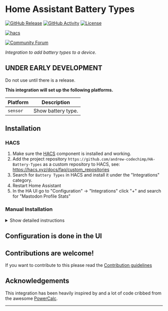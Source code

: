 # Home Assistant Battery Types

[![GitHub Release][releases-shield]][releases]
[![GitHub Activity][commits-shield]][commits]
[![License][license-shield]](LICENSE)

[![hacs][hacsbadge]][hacs]

[![Community Forum][forum-shield]][forum]

_Integration to add battery types to a device._

## UNDER EARLY DEVELOPMENT ##  
Do not use until there is a release.

**This integration will set up the following platforms.**

Platform | Description
-- | --
`sensor` | Show battery type.

## Installation

### HACS

1. Make sure the [HACS](https://github.com/custom-components/hacs) component is installed and working.
1. Add the project repository `https://github.com/andrew-codechimp/HA-Battery-Types` as a custom repository to HACS, see: https://hacs.xyz/docs/faq/custom_repositories
1. Search for `Battery Types` in HACS and install it under the "Integrations" category.
1. Restart Home Assistant
1. In the HA UI go to "Configuration" -> "Integrations" click "+" and search for "Mastodon Profile Stats"

### Manual Installation

<details>
<summary>Show detailed instructions</summary>
1. Using the tool of choice open the directory (folder) for your HA configuration (where you find `configuration.yaml`).
1. If you do not have a `custom_components` directory (folder) there, you need to create it.
1. In the `custom_components` directory (folder) create a new folder called `battery_types`.
1. Download _all_ the files from the `custom_components/battery_types/` directory (folder) in this repository.
1. Place the files you downloaded in the new directory (folder) you created.
1. Restart Home Assistant
1. In the HA UI go to "Configuration" -> "Integrations" click "+" and search for "Battery Types"
</details>

## Configuration is done in the UI

<!---->

## Contributions are welcome!

If you want to contribute to this please read the [Contribution guidelines](CONTRIBUTING.md)

## Acknowledgements

This integration has been heavily inspired by and a lot of code cribbed from the awesome [PowerCalc](https://github.com/bramstroker/homeassistant-powercalc).

***

[battery_types]: https://github.com/andrew-codechimp/ha-battery-types
[commits-shield]: https://img.shields.io/github/commit-activity/y/andrew-codechimp/battery-types.svg?style=for-the-badge
[commits]: https://github.com/andrew-codechimp/ha-battery-types/commits/main
[hacs]: https://github.com/hacs/integration
[hacsbadge]: https://img.shields.io/badge/HACS-Custom-orange.svg?style=for-the-badge
[discord]: https://discord.gg/Qa5fW2R
[discord-shield]: https://img.shields.io/discord/330944238910963714.svg?style=for-the-badge
[exampleimg]: example.png
[forum-shield]: https://img.shields.io/badge/community-forum-brightgreen.svg?style=for-the-badge
[forum]: https://community.home-assistant.io/
[license-shield]: https://img.shields.io/github/license/andrew-codechimp/battery-types.svg?style=for-the-badge
[releases-shield]: https://img.shields.io/github/release/andrew-codechimp/battery-types.svg?style=for-the-badge
[releases]: https://github.com/andrew-codechimp/ha-battery-types/releases

